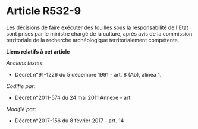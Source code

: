 # Article R532-9

Les décisions de faire exécuter des fouilles sous la responsabilité de l'Etat sont prises par le ministre chargé de la
culture, après avis de la     commission territoriale de la recherche archéologique territorialement compétente.

**Liens relatifs à cet article**

_Anciens textes_:

  - Décret n°91-1226 du 5 décembre 1991 - art. 8 (Ab), alinéa 1.

_Codifié par_:

  - Décret n°2011-574 du 24 mai 2011 Annexe - art.

_Modifié par_:

  - Décret n°2017-156 du 8 février 2017 - art. 14
